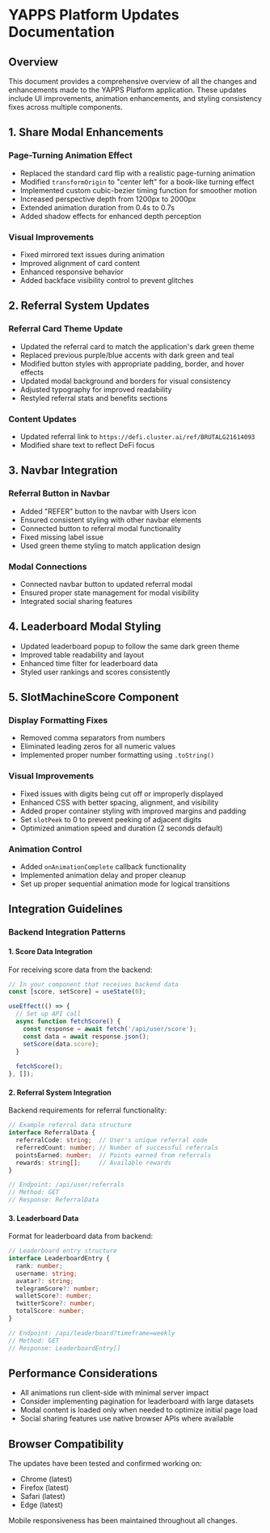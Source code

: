 # YAPPS Platform Updates Documentation

## Overview
This document provides a comprehensive overview of all the changes and enhancements made to the YAPPS Platform application. These updates include UI improvements, animation enhancements, and styling consistency fixes across multiple components.

## 1. Share Modal Enhancements

### Page-Turning Animation Effect
- Replaced the standard card flip with a realistic page-turning animation
- Modified `transformOrigin` to "center left" for a book-like turning effect
- Implemented custom cubic-bezier timing function for smoother motion
- Increased perspective depth from 1200px to 2000px
- Extended animation duration from 0.4s to 0.7s
- Added shadow effects for enhanced depth perception

### Visual Improvements
- Fixed mirrored text issues during animation
- Improved alignment of card content
- Enhanced responsive behavior
- Added backface visibility control to prevent glitches

## 2. Referral System Updates

### Referral Card Theme Update
- Updated the referral card to match the application's dark green theme
- Replaced previous purple/blue accents with dark green and teal
- Modified button styles with appropriate padding, border, and hover effects
- Updated modal background and borders for visual consistency
- Adjusted typography for improved readability
- Restyled referral stats and benefits sections

### Content Updates
- Updated referral link to `https://defi.cluster.ai/ref/BRUTALG21614093`
- Modified share text to reflect DeFi focus

## 3. Navbar Integration

### Referral Button in Navbar
- Added "REFER" button to the navbar with Users icon
- Ensured consistent styling with other navbar elements
- Connected button to referral modal functionality
- Fixed missing label issue
- Used green theme styling to match application design

### Modal Connections
- Connected navbar button to updated referral modal
- Ensured proper state management for modal visibility
- Integrated social sharing features

## 4. Leaderboard Modal Styling

- Updated leaderboard popup to follow the same dark green theme
- Improved table readability and layout
- Enhanced time filter for leaderboard data
- Styled user rankings and scores consistently

## 5. SlotMachineScore Component

### Display Formatting Fixes
- Removed comma separators from numbers
- Eliminated leading zeros for all numeric values
- Implemented proper number formatting using `.toString()`

### Visual Improvements
- Fixed issues with digits being cut off or improperly displayed
- Enhanced CSS with better spacing, alignment, and visibility
- Added proper container styling with improved margins and padding
- Set `slotPeek` to 0 to prevent peeking of adjacent digits
- Optimized animation speed and duration (2 seconds default)

### Animation Control
- Added `onAnimationComplete` callback functionality
- Implemented animation delay and proper cleanup
- Set up proper sequential animation mode for logical transitions

## Integration Guidelines

### Backend Integration Patterns

#### 1. Score Data Integration
For receiving score data from the backend:

```typescript
// In your component that receives backend data
const [score, setScore] = useState(0);

useEffect(() => {
  // Set up API call
  async function fetchScore() {
    const response = await fetch('/api/user/score');
    const data = await response.json();
    setScore(data.score);
  }
  
  fetchScore();
}, []);
```

#### 2. Referral System Integration
Backend requirements for referral functionality:

```typescript
// Example referral data structure
interface ReferralData {
  referralCode: string;  // User's unique referral code
  referredCount: number; // Number of successful referrals
  pointsEarned: number;  // Points earned from referrals
  rewards: string[];     // Available rewards
}

// Endpoint: /api/user/referrals
// Method: GET
// Response: ReferralData
```

#### 3. Leaderboard Data
Format for leaderboard data from backend:

```typescript
// Leaderboard entry structure
interface LeaderboardEntry {
  rank: number;
  username: string;
  avatar?: string;
  telegramScore?: number;
  walletScore?: number;
  twitterScore?: number;
  totalScore: number;
}

// Endpoint: /api/leaderboard?timeframe=weekly
// Method: GET
// Response: LeaderboardEntry[]
```

## Performance Considerations

- All animations run client-side with minimal server impact
- Consider implementing pagination for leaderboard with large datasets
- Modal content is loaded only when needed to optimize initial page load
- Social sharing features use native browser APIs where available

## Browser Compatibility

The updates have been tested and confirmed working on:
- Chrome (latest)
- Firefox (latest)
- Safari (latest)
- Edge (latest)

Mobile responsiveness has been maintained throughout all changes. 